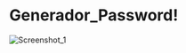 # Generador_Password!
![Screenshot_1](https://user-images.githubusercontent.com/82630810/123531175-4be87800-d6d0-11eb-83ec-c64731efe47a.png)
